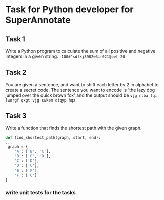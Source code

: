 # Task for Python developer for SuperAnnotate

## Task 1
Write a Python program to calculate the sum of all positive and negative integers in a given string. 
`-100#^sdfkj8902w3ir021@swf-20`

## Task 2
You are given a sentence, and want to shift each letter by 2 in alphabet to create a secret code.
The sentence you want to encode is 'the lazy dog jumped over the quick brown fox' and the output should be
`vjg ncba fqi lworgf qxgt vjg swkem dtqyp hqz`

## Task 3
Write a function that finds the shortest path with the given graph.

```python
def find_shortest_path(graph, start, end):
...
 graph = {
    'A': ['B', 'C'],
    'B': ['C', 'D'],
    'C': ['D'],
    'D': ['C'],
    'E': ['F'],
    'F': ['C']
}
```

### write unit tests for the tasks
